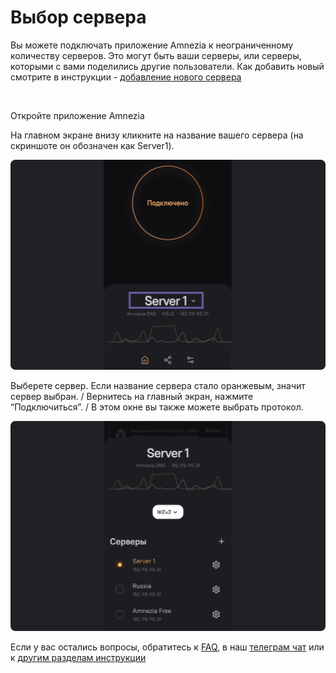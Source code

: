 # Выбор сервера

Вы можете подключать приложение Amnezia к неограниченному количеству серверов. Это могут быть ваши серверы, или серверы, которыми с вами поделились другие пользователи. Как добавить новый смотрите в инструкции - [добавление нового сервера]

&nbsp;

Откройте приложение Amnezia

 На главном экране внизу кликните на название вашего сервера (на скриншоте он обозначен как Server1).

![](https://raw.githubusercontent.com/amnezia-vpn/amnezia.org-content/master/docs/ru/instructions/13_select-server/img/ss_ru_1.png)

Выберете сервер. Если название сервера стало оранжевым, значит сервер выбран. /
Вернитесь на главный экран, нажмите “Подключиться”. /
В этом окне вы также можете выбрать протокол.

![](https://raw.githubusercontent.com/amnezia-vpn/amnezia.org-content/master/docs/ru/instructions/13_select-server/img/ss_ru_2.png)


Если у вас остались вопросы, обратитесь к [FAQ], в наш [телеграм чат] или к [другим разделам инструкции]

[amnezia-site-ext-link]: https://amnezia-web-nx1r.vercel.app
[about-int-link]: /about
[FAQ]: ../faq 
[телеграм чат]: https://t.me/amnezia_vpn 
[другим разделам инструкции]: ../instructions
[добавление нового сервера]: ../instructions/15_server-adding 


























